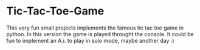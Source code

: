 # Tic-Tac-Toe-Game
This very fun small projects implements the famous tic tac toe game in python. In this version the game is played throught the console.  It could be fun to implement an A.i. to play in solo mode, maybe another day :)
